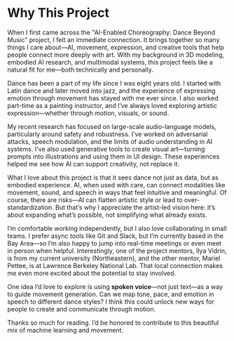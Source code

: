 # Why This Project

When I first came across the "AI-Enabled Choreography: Dance Beyond Music" project, I felt an immediate connection. It brings together so many things I care about—AI, movement, expression, and creative tools that help people connect more deeply with art. With my background in 3D modeling, embodied AI research, and multimodal systems, this project feels like a natural fit for me—both technically and personally.

Dance has been a part of my life since I was eight years old. I started with Latin dance and later moved into jazz, and the experience of expressing emotion through movement has stayed with me ever since. I also worked part-time as a painting instructor, and I’ve always loved exploring artistic expression—whether through motion, visuals, or sound.

My recent research has focused on large-scale audio-language models, particularly around safety and robustness. I’ve worked on adversarial attacks, speech modulation, and the limits of audio understanding in AI systems. I've also used generative tools to create visual art—turning prompts into illustrations and using them in UI design. These experiences helped me see how AI can support creativity, not replace it.

What I love about this project is that it sees dance not just as data, but as embodied experience. AI, when used with care, can connect modalities like movement, sound, and speech in ways that feel intuitive and meaningful. Of course, there are risks—AI can flatten artistic style or lead to over-standardization. But that’s why I appreciate the artist-led vision here: it’s about expanding what’s possible, not simplifying what already exists.

I’m comfortable working independently, but I also love collaborating in small teams. I prefer async tools like Git and Slack, but I’m currently based in the Bay Area—so I’m also happy to jump into real-time meetings or even meet in person when helpful. Interestingly, one of the project mentors, Ilya Vidrin, is from my current university (Northeastern), and the other mentor, Mariel Pettee, is at Lawrence Berkeley National Lab. That local connection makes me even more excited about the potential to stay involved.

One idea I’d love to explore is using **spoken voice**—not just text—as a way to guide movement generation. Can we map tone, pace, and emotion in speech to different dance styles? I think this could unlock new ways for people to create and communicate through motion.

Thanks so much for reading. I’d be honored to contribute to this beautiful mix of machine learning and movement.